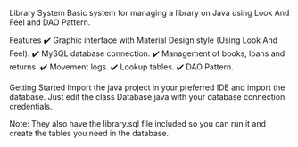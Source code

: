 Library System
Basic system for managing a library on Java using Look And Feel and DAO Pattern.

Features
✔️ Graphic interface with Material Design style (Using Look And Feel).
✔️ MySQL database connection.
✔️ Management of books, loans and returns.
✔️ Movement logs.
✔️ Lookup tables.
✔️ DAO Pattern.

Getting Started
Import the java project in your preferred IDE and import the database. Just edit the class Database.java with your database connection credentials.

Note: They also have the library.sql file included so you can run it and create the tables you need in the database.
